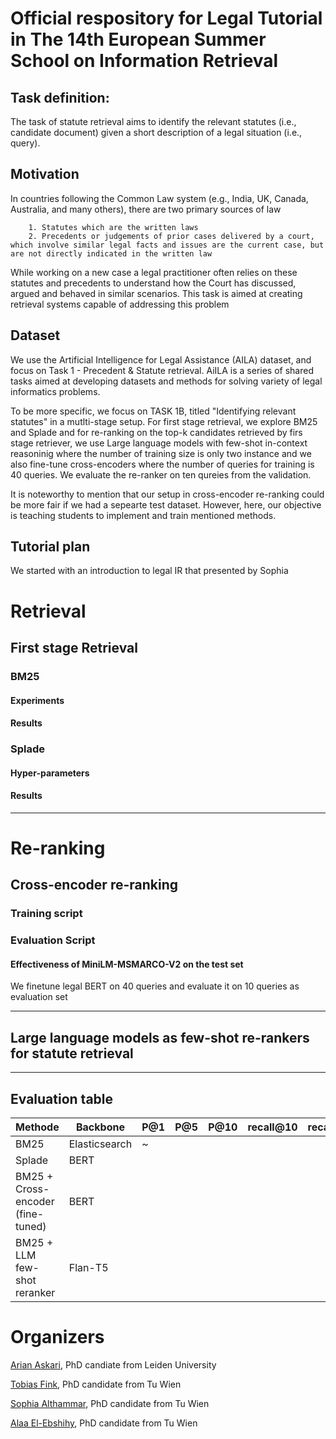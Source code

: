 # Official respository for Legal Tutorial in The 14th European Summer School on Information Retrieval

## Task definition:

The task of statute retrieval aims to identify the relevant statutes (i.e., candidate document) given a short description of a legal situation (i.e., query).

## Motivation
In countries following the Common Law system (e.g., India, UK, Canada, Australia, and many others), there are two primary sources of law

        1. Statutes which are the written laws
        2. Precedents or judgements of prior cases delivered by a court, which involve similar legal facts and issues are the current case, but are not directly indicated in the written law

While working on a new case a legal practitioner often relies on these statutes and precedents to understand how the Court has discussed, argued and behaved in similar scenarios. This task is aimed at creating retrieval systems capable of addressing this problem

## Dataset
We use the Artificial Intelligence for Legal Assistance (AILA) dataset, and focus on Task 1 - Precedent & Statute retrieval. AiILA is a series of shared tasks aimed at developing datasets and methods for solving variety of legal informatics problems.
  
To be more specific, we focus on TASK 1B, titled "Identifying relevant statutes" in a mutlti-stage setup. For first stage retrieval, we explore BM25 and Splade and for re-ranking on the top-k candidates retrieved by firs stage retriever, we use Large language models with few-shot in-context reasoninig where the number of training size is only two instance and we also fine-tune cross-encoders where the number of queries for training is 40 queries. We evaluate the re-ranker on ten qureies from the validation.

It is noteworthy to mention that our setup in cross-encoder re-ranking could be more fair if we had a sepearte test dataset. However, here, our objective is teaching students to implement and train mentioned methods.

## Tutorial plan

We started with an introduction to legal IR that presented by Sophia 

# Retrieval

## First stage Retrieval

### BM25 

#### Experiments

#### Results


### Splade

#### Hyper-parameters

#### Results

--- 

# Re-ranking

## Cross-encoder re-ranking

### Training script


### Evaluation Script

#### Effectiveness of MiniLM-MSMARCO-V2 on the test set

We finetune legal BERT on 40 queries and evaluate it on 10 queries as evaluation set

---
## Large language models as few-shot re-rankers for statute retrieval

---

## Evaluation table

| Methode                           | Backbone      | P@1 | P@5 | P@10 | recall@10 | recall@100 | Map@100 |
|-----------------------------------|---------------|-----|-----|------|-----------|------------|---------|
| BM25                              | Elasticsearch | ~   |     |      |           |            |         |
| Splade                            | BERT          |     |     |      |           |            |         |
| BM25 + Cross-encoder (fine-tuned) | BERT          |     |     |      |           |            |         |
| BM25 + LLM few-shot reranker      | Flan-T5       |     |     |      |           |            |         |


# Organizers

[Arian Askari](https://www.linkedin.com/in/arian-askari/), PhD candiate from Leiden University

[Tobias Fink](https://www.linkedin.com/in/tobias-fink-89b50a229/), PhD candidate from Tu Wien

[Sophia Althammar](https://www.linkedin.com/in/sophia-althammer-2a93b6b9/), PhD candidate from Tu Wien

[Alaa El-Ebshihy](https://www.linkedin.com/in/alaa-el-ebshihy/),  PhD candidate from Tu Wien
